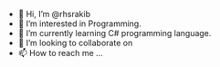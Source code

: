 - 👋 Hi, I’m @rhsrakib
- 👀 I’m interested in Programming.
- 🌱 I’m currently learning C# programming language.
- 💞️ I’m looking to collaborate on 
- 📫 How to reach me ...

<!---
rhsrakib/rhsrakib is a ✨ special ✨ repository because its `README.md` (this file) appears on your GitHub profile.
You can click the Preview link to take a look at your changes.
--->
